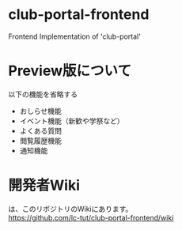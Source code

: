 # club-portal-frontend
Frontend Implementation of 'club-portal'

# Preview版について

以下の機能を省略する

- おしらせ機能
- イベント機能（新歓や学祭など）
- よくある質問
- 閲覧履歴機能
- 通知機能

# 開発者Wiki

は、このリポジトリのWikiにあります。\
https://github.com/lc-tut/club-portal-frontend/wiki
